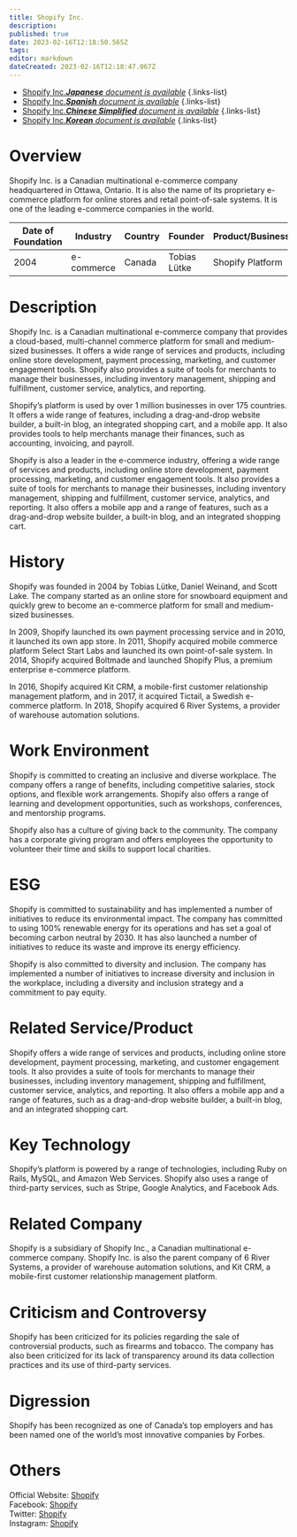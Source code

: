 ```yaml
---
title: Shopify Inc.
description: 
published: true
date: 2023-02-16T12:18:50.565Z
tags: 
editor: markdown
dateCreated: 2023-02-16T12:18:47.067Z
---
```


- [Shopify Inc.***Japanese** document is available*](/ja/Knowledge-base/Dictionary/Company/shopify-inc-)
{.links-list}
- [Shopify Inc.***Spanish** document is available*](/es/Knowledge-base/Dictionary/Company/shopify-inc-)
{.links-list}
- [Shopify Inc.***Chinese Simplified** document is available*](/zh/Knowledge-base/Dictionary/Company/shopify-inc-)
{.links-list}
- [Shopify Inc.***Korean** document is available*](/ko/Knowledge-base/Dictionary/Company/shopify-inc-)
{.links-list}


# Overview
Shopify Inc. is a Canadian multinational e-commerce company headquartered in Ottawa, Ontario. It is also the name of its proprietary e-commerce platform for online stores and retail point-of-sale systems. It is one of the leading e-commerce companies in the world.

| Date of Foundation | Industry            | Country  | Founder  | Product/Business | Number of Employees | Location of Headquarters | Company Website |
| ------------------ | ------------------ | -------- | -------- | ---------------- | ------------------- | ------------------------ | --------------- |
| 2004               | e-commerce         | Canada   | Tobias Lütke | Shopify Platform  | 5,000+              | Ottawa, Ontario        | [Shopify](https://www.shopify.com/) |

# Description 
Shopify Inc. is a Canadian multinational e-commerce company that provides a cloud-based, multi-channel commerce platform for small and medium-sized businesses. It offers a wide range of services and products, including online store development, payment processing, marketing, and customer engagement tools. Shopify also provides a suite of tools for merchants to manage their businesses, including inventory management, shipping and fulfillment, customer service, analytics, and reporting.

Shopify’s platform is used by over 1 million businesses in over 175 countries. It offers a wide range of features, including a drag-and-drop website builder, a built-in blog, an integrated shopping cart, and a mobile app. It also provides tools to help merchants manage their finances, such as accounting, invoicing, and payroll. 

Shopify is also a leader in the e-commerce industry, offering a wide range of services and products, including online store development, payment processing, marketing, and customer engagement tools. It also provides a suite of tools for merchants to manage their businesses, including inventory management, shipping and fulfillment, customer service, analytics, and reporting. It also offers a mobile app and a range of features, such as a drag-and-drop website builder, a built-in blog, and an integrated shopping cart. 

# History
Shopify was founded in 2004 by Tobias Lütke, Daniel Weinand, and Scott Lake. The company started as an online store for snowboard equipment and quickly grew to become an e-commerce platform for small and medium-sized businesses. 

In 2009, Shopify launched its own payment processing service and in 2010, it launched its own app store. In 2011, Shopify acquired mobile commerce platform Select Start Labs and launched its own point-of-sale system. In 2014, Shopify acquired Boltmade and launched Shopify Plus, a premium enterprise e-commerce platform. 

In 2016, Shopify acquired Kit CRM, a mobile-first customer relationship management platform, and in 2017, it acquired Tictail, a Swedish e-commerce platform. In 2018, Shopify acquired 6 River Systems, a provider of warehouse automation solutions.

# Work Environment
Shopify is committed to creating an inclusive and diverse workplace. The company offers a range of benefits, including competitive salaries, stock options, and flexible work arrangements. Shopify also offers a range of learning and development opportunities, such as workshops, conferences, and mentorship programs. 

Shopify also has a culture of giving back to the community. The company has a corporate giving program and offers employees the opportunity to volunteer their time and skills to support local charities. 

# ESG
Shopify is committed to sustainability and has implemented a number of initiatives to reduce its environmental impact. The company has committed to using 100% renewable energy for its operations and has set a goal of becoming carbon neutral by 2030. It has also launched a number of initiatives to reduce its waste and improve its energy efficiency. 

Shopify is also committed to diversity and inclusion. The company has implemented a number of initiatives to increase diversity and inclusion in the workplace, including a diversity and inclusion strategy and a commitment to pay equity. 

# Related Service/Product
Shopify offers a wide range of services and products, including online store development, payment processing, marketing, and customer engagement tools. It also provides a suite of tools for merchants to manage their businesses, including inventory management, shipping and fulfillment, customer service, analytics, and reporting. It also offers a mobile app and a range of features, such as a drag-and-drop website builder, a built-in blog, and an integrated shopping cart. 

# Key Technology
Shopify’s platform is powered by a range of technologies, including Ruby on Rails, MySQL, and Amazon Web Services. Shopify also uses a range of third-party services, such as Stripe, Google Analytics, and Facebook Ads.

# Related Company
Shopify is a subsidiary of Shopify Inc., a Canadian multinational e-commerce company. Shopify Inc. is also the parent company of 6 River Systems, a provider of warehouse automation solutions, and Kit CRM, a mobile-first customer relationship management platform. 

# Criticism and Controversy
Shopify has been criticized for its policies regarding the sale of controversial products, such as firearms and tobacco. The company has also been criticized for its lack of transparency around its data collection practices and its use of third-party services. 

# Digression
Shopify has been recognized as one of Canada’s top employers and has been named one of the world’s most innovative companies by Forbes.

# Others
Official Website: [Shopify](https://www.shopify.com/)  
Facebook: [Shopify](https://www.facebook.com/shopify)  
Twitter: [Shopify](https://twitter.com/shopify)  
Instagram: [Shopify](https://www.instagram.com/shopify/)